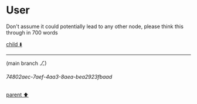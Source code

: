 # User

Don't assume it could potentially lead to any other node, please think this through in 700 words

[child ⬇️](#74802aec-7aef-4aa3-8aea-bea2923fbaad)

---

(main branch ⎇)
###### 74802aec-7aef-4aa3-8aea-bea2923fbaad
[parent ⬆️](#aaa2e2a0-b4eb-4a3c-9f31-f32a381933ca)
